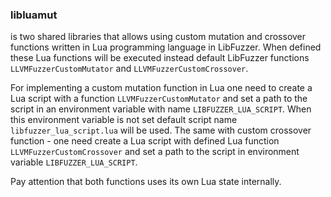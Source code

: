 ### libluamut

is two shared libraries that allows using custom mutation and
crossover functions written in Lua programming language in
LibFuzzer. When defined these Lua functions will be executed
instead default LibFuzzer functions `LLVMFuzzerCustomMutator` and
`LLVMFuzzerCustomCrossover`.

For implementing a custom mutation function in Lua one need to
create a Lua script with a function `LLVMFuzzerCustomMutator` and
set a path to the script in an environment variable with name
`LIBFUZZER_LUA_SCRIPT`. When this environment variable is not set
default script name `libfuzzer_lua_script.lua` will be used.
The same with custom crossover function - one need create
a Lua script with defined Lua function `LLVMFuzzerCustomCrossover`
and set a path to the script in environment variable
`LIBFUZZER_LUA_SCRIPT`.

Pay attention that both functions uses its own Lua state
internally.
